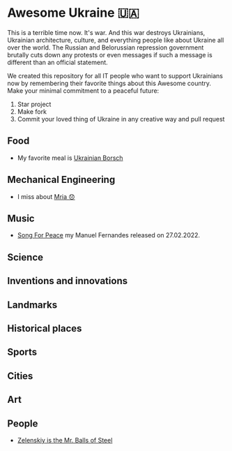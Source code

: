 # Awesome Ukraine 🇺🇦

This is a terrible time now. It's war. And this war destroys Ukrainians, Ukrainian architecture, culture, and everything people like about Ukraine all over the world.
The Russian and Belorussian repression government brutally cuts down any protests or even messages if such a message is different than an official statement.

We created this repository for all IT people who want to support Ukrainians now by remembering their favorite things about this Awesome country.
Make your minimal commitment to a peaceful future:
1. Star project
2. Make fork
3. Commit your loved thing of Ukraine in any creative way and pull request

## Food
* My favorite meal is [Ukrainian Borsch](https://www.unian.ua/lite/holidays/borshch-recept-recept-ukrajinskogo-chervonogo-borshchu-10976501.html) 

## Mechanical Engineering
* I miss about [Mria 😞](https://en.wikipedia.org/wiki/Antonov_An-225_Mriya)

## Music
* [Song For Peace](https://www.youtube.com/watch?v=P_1VsBWA8-c) my Manuel Fernandes released on 27.02.2022.

## Science

## Inventions and innovations

## Landmarks

## Historical places 

## Sports

## Cities

## Art

## People
- [Zelenskiy is the Mr. Balls of Steel](https://www.reuters.com/world/europe/ukraine-wont-respond-provocations-zelenskiy-says-2022-02-19/)
